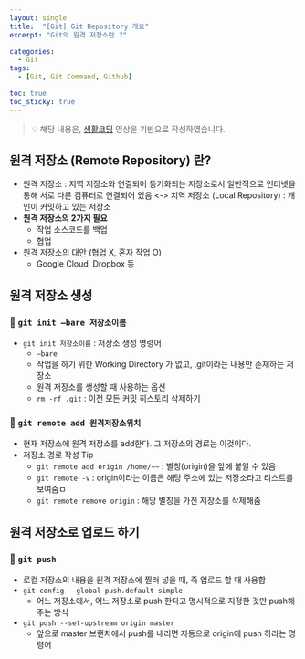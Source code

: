```yaml
---
layout: single
title:  "[Git] Git Repository 개요"
excerpt: "Git의 원격 저장소란 ?"

categories:
  - Git
tags:
  - [Git, Git Command, Github]

toc: true
toc_sticky: true
---
```

> 💡 해당 내용은, [생활코딩](https://www.youtube.com/playlist?list=PLuHgQVnccGMA8iwZwrGyNXCGy2LAAsTXk) 영상을 기반으로 작성하였습니다.


## 원격 저장소 (Remote Repository) 란?
- 원격 저장소 : 지역 저장소와 연결되어 동기화되는 저장소로서 일반적으로 인터넷을 통해 서로 다른 컴퓨터로 연결되어 있음 <-> 지역 저장소 (Local Repository) : 개인이 커밋하고 있는 저장소
- **원격 저장소의 2가지 필요**
    - 작업 소스코드를 백업
    - 협업
- 원격 저장소의 대안 (협업 X, 혼자 작업 O)
    - Google Cloud, Dropbox 등

## 원격 저장소 생성
### 💫 `git init —bare 저장소이름`
- `git init 저장소이름` : 저장소 생성 명령어
  - `—bare `
   - 작업을 하기 위한 Working Directory 가 없고, .git이라는 내용만 존재하는 저장소
   - 원격 저장소를 생성할 때 사용하는 옵션 
  - `rm -rf .git` : 이전 모든 커밋 히스토리 삭제하기

### 💫 `git remote add 원격저장소위치`
- 현재 저장소에 원격 저장소를 add한다. 그 저장소의 경로는 이것이다.
- 저장소 경로 작성 Tip
    - `git remote add origin /home/~~` : 별칭(origin)을 앞에 붙일 수 있음
    - `git remote -v` : origin이라는 이름은 해당 주소에 있는 저장소라고 리스트를 보여줌ㅁ
    - `git remote remove origin` : 해당 별칭을 가진 저장소를 삭제해줌

## 원격 저장소로 업로드 하기
### 💫 `git push`
- 로컬 저장소의 내용을 원격 저장소에 찔러 넣을 때, 즉 업로드 할 때 사용함
- `git config --global push.default simple`
    - 어느 저장소에서, 어느 저장소로 push 한다고 명시적으로 지정한 것만 push해주는 방식
- `git push --set-upstream origin master`
    - 앞으로 master 브랜치에서 push를 내리면 자동으로 origin에 push 하라는 명령어
